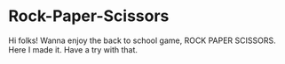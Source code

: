 # Rock-Paper-Scissors
Hi folks! Wanna enjoy the back to school game, ROCK PAPER SCISSORS. Here I made it. Have a try with that.

